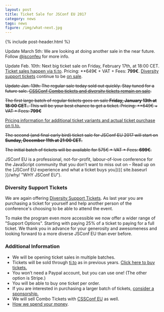 ```yaml
---
layout: post
title: Ticket Sale for JSConf EU 2017
category: news
tags: news
figure: /img/what-next.jpg
---
```


{% include post-header.html %}

Update March 5th: We are looking at doing another sale in the near future. Follow <a href="https://twitter.com/jsconfeu">@jsconfeu</a> for more info.

Update Feb. 10th: Next big ticket sale on Friday, February 17th, at 18:00 CET. [Ticket sales happen via ti.to](https://ti.to/jsconfeu/jsconfeu2017). Pricing: **649€ + VAT + Fees: **799€**. [Diversity support tickets](#diversity) continue to be [on sale](https://ti.to/jsconfeu/jsconfeu2017).

<strike>Update Jan. 13th: The regular sale today sold out quickly. Stay tuned for a future sale. [CSSConf Combo tickets and diversity tickets remain on sale](https://ti.to/jsconfeu/jsconfeu2017).</strike>

<strike>The first large batch of regular tickets goes on sale **Friday, January 13th at 18:00 CET.**. This will be your best chance to get a ticket. Pricing: **649€ + VAT + Fees: **799€**</strike>

[Pricing information for additional ticket variants and actual ticket purchase on ti.to.](https://ti.to/jsconfeu/jsconfeu2017)

<strike>The second (and final early bird) ticket sale for JSConf EU 2017 will start on **Sunday, December 11th at 21:00 CET.**

The initial batch of tickets will be available for 575€ + VAT + Fees: **699€**.</strike>


JSConf EU is a professional, not-for-profit, labour-of-love conference for the JavaScript community that you don’t want to miss out on – Read up on the [JSConf EU experience and what a ticket buys you]({{ site.baseurl }}/why/ "WHY JSConf EU").

<div id="diversity"></div>

### Diversity Support Tickets

We are again offering [Diversity Support Tickets](/diversity-tickets). As last year you are purchasing a ticket for yourself and help another person of the conference's choosing to be able to attend the event.

To make the program even more accessible we now offer a wider range of "Support Options". Starting with paying 25% of a ticket to paying for a full ticket. We thank you in advance for your generosity and awesomeness and looking forward to a more diverse JSConf EU than ever before.

### Additional Information

- We will be opening ticket sales in multiple batches.
- Tickets will be sold through [ti.to](https://ti.to/jsconfeu/jsconfeu2017) as in previous years. [Click here to buy tickets.](https://ti.to/jsconfeu/jsconfeu2017)
- You won’t need a Paypal account, but you can use one! (The other option is Stripe.)
- You will be able to buy one ticket per order.
- If you are interested in purchasing a larger batch of tickets, [consider a sponsorship.](/sponsors/)
- We will sell Combo Tickets with [CSSConf EU](http://2017.cssconf.eu) as well.
- [How we spend your money](http://2013.jsconf.eu/news/2013/06/15/how-we-spend-your-money.html).

